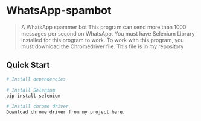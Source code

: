 # WhatsApp-spambot
> A WhatsApp spammer bot
This program can send more than 1000 messages per second on WhatsApp.
You must have Selenium Library installed for this program to work.
To work with this program, you must download the Chromedriver file. This file is in my repository

## Quick Start

``` bash
# Install dependencies

# Install Selenium
pip install selenium

# Install chrome driver
Download chrome driver from my project here.
```
